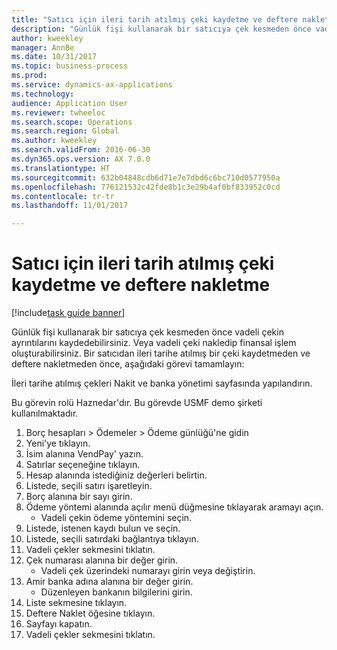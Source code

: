 ```yaml
--- 
title: "Satıcı için ileri tarih atılmış çeki kaydetme ve deftere nakletme"
description: "Günlük fişi kullanarak bir satıcıya çek kesmeden önce vadeli çekin ayrıntılarını kaydedebilirsiniz."
author: kweekley
manager: AnnBe
ms.date: 10/31/2017
ms.topic: business-process
ms.prod: 
ms.service: dynamics-ax-applications
ms.technology: 
audience: Application User
ms.reviewer: twheeloc
ms.search.scope: Operations
ms.search.region: Global
ms.author: kweekley
ms.search.validFrom: 2016-06-30
ms.dyn365.ops.version: AX 7.0.0
ms.translationtype: HT
ms.sourcegitcommit: 632b04848cdb6d71e7e7dbd6c6bc710d0577950a
ms.openlocfilehash: 776121532c42fde8b1c3e29b4af0bf833952c0cd
ms.contentlocale: tr-tr
ms.lasthandoff: 11/01/2017

---
```

# <a name="register-and-post-a-postdated-check-for-a-vendor"></a>Satıcı için ileri tarih atılmış çeki kaydetme ve deftere nakletme

[!include[task guide banner](../../includes/task-guide-banner.md)]

Günlük fişi kullanarak bir satıcıya çek kesmeden önce vadeli çekin ayrıntılarını kaydedebilirsiniz. Veya vadeli çeki nakledip finansal işlem oluşturabilirsiniz. Bir satıcıdan ileri tarihe atılmış bir çeki kaydetmeden ve deftere nakletmeden önce, aşağıdaki görevi tamamlayın: 

İleri tarihe atılmış çekleri Nakit ve banka yönetimi sayfasında yapılandırın. 



Bu görevin rolü Haznedar'dır. Bu görevde USMF demo şirketi kullanılmaktadır.

1. Borç hesapları > Ödemeler > Ödeme günlüğü'ne gidin
2. Yeni'ye tıklayın.
3. İsim alanına VendPay' yazın.
4. Satırlar seçeneğine tıklayın.
5. Hesap alanında istediğiniz değerleri belirtin.
6. Listede, seçili satırı işaretleyin.
7. Borç alanına bir sayı girin.
8. Ödeme yöntemi alanında açılır menü düğmesine tıklayarak aramayı açın.
    * Vadeli çekin ödeme yöntemini seçin.  
9. Listede, istenen kaydı bulun ve seçin.
10. Listede, seçili satırdaki bağlantıya tıklayın.
11. Vadeli çekler sekmesini tıklatın.
12. Çek numarası alanına bir değer girin.
    * Vadeli çek üzerindeki numarayı girin veya değiştirin.  
13. Amir banka adına alanına bir değer girin.
    * Düzenleyen bankanın bilgilerini girin.  
14. Liste sekmesine tıklayın.
15. Deftere Naklet öğesine tıklayın.
16. Sayfayı kapatın.
17. Vadeli çekler sekmesini tıklatın.


